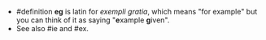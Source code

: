 - #definition **eg** is latin for *exempli gratia*, which means "for example" but you can think of it as saying "**e**xample **g**iven".
- See also #ie and #ex.